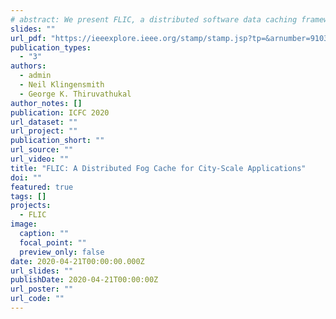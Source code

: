 ```yaml
---
# abstract: We present FLIC, a distributed software data caching framework for fogs that reduces network traffic and latency. FLIC is targeted toward city-scale deployments of cooperative IoT devices in which each node gathers and shares data with surrounding devices. As machine learning and other data processing techniques that require large volumes of training data are ported to low-cost and low-power IoT systems, we expect that data analysis will be moved away from the cloud. Separation from the cloud will reduce reliance on power-hungry centralized cloud-based infrastructure. However, city-scale deployments of cooperative IoT devices often connect to the Internet with cellular service, in which service charges are proportional to network usage. IoT system architects must be clever in order to keep costs down in these scenarios. To reduce the network bandwidth required to operate city-scale deployments of cooperative IoT systems, FLIC implements a distributed cache on the IoT nodes in the fog. FLIC allows the IoT network to share its data without repetitively interacting with a simple cloud storage service, reducing calls out to a backing store. Our results displayed a less than 2% miss rate on reads. Thus, allowing for only 5% of requests needing the backing store. We were also able to achieve more than 50% reduction in bytes transmitted per second.
slides: ""
url_pdf: "https://ieeexplore.ieee.org/stamp/stamp.jsp?tp=&arnumber=9103479"
publication_types:
  - "3"
authors:
  - admin
  - Neil Klingensmith
  - George K. Thiruvathukal
author_notes: []
publication: ICFC 2020
url_dataset: ""
url_project: ""
publication_short: ""
url_source: ""
url_video: ""
title: "FLIC: A Distributed Fog Cache for City-Scale Applications"
doi: ""
featured: true
tags: []
projects:
  - FLIC
image:
  caption: ""
  focal_point: ""
  preview_only: false
date: 2020-04-21T00:00:00.000Z
url_slides: ""
publishDate: 2020-04-21T00:00:00Z
url_poster: ""
url_code: ""
---
```

